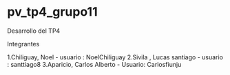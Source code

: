 # pv_tp4_grupo11
Desarrollo del TP4

Integrantes

1.Chiliguay, Noel - usuario : NoelChiliguay
2.Sivila , Lucas santiago - usuario : santtiago8
3.Aparicio, Carlos Alberto - Usuario: Carlosfiunju